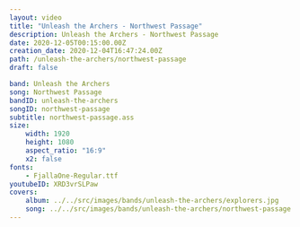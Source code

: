 ```yaml
---
layout: video
title: "Unleash the Archers - Northwest Passage"
description: Unleash the Archers - Northwest Passage
date: 2020-12-05T00:15:00.00Z
creation_date: 2020-12-04T16:47:24.00Z
path: /unleash-the-archers/northwest-passage
draft: false

band: Unleash the Archers
song: Northwest Passage
bandID: unleash-the-archers
songID: northwest-passage
subtitle: northwest-passage.ass
size:
    width: 1920
    height: 1080
    aspect_ratio: "16:9"
    x2: false
fonts:
    - FjallaOne-Regular.ttf
youtubeID: XRD3vrSLPaw
covers: 
    album: ../../src/images/bands/unleash-the-archers/explorers.jpg
    song: ../../src/images/bands/unleash-the-archers/northwest-passage.jpg
---
```


